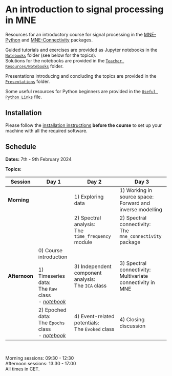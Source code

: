 # An introduction to signal processing in MNE

Resources for an introductory course for signal processing in the [MNE-Python](https://mne.tools/stable/index.html) and [MNE-Connectivity](https://mne.tools/mne-connectivity/stable/index.html) packages.

Guided tutorials and exercises are provided as Jupyter notebooks in the [`Notebooks`](./Notebooks) folder (see below for the topics).<br>
Solutions for the notebooks are provided in the [`Teacher Resources/Notebooks`](./Teacher%20Resources/Notebooks) folder.

Presentations introducing and concluding the topics are provided in the [`Presentations`](./Presentations) folder.

Some useful resources for Python beginners are provided in the [`Useful Python Links`](./Useful%20Python%20Links.md) file.

## Installation

Please follow the [installation instructions](./Installation%20Instructions.md) **before the course** to set up your machine with all the required software.

## Schedule

**Dates:** 7th - 9th February 2024

**Topics:**

| **Session**   	| **Day 1**                                                           	| **Day 2**                                                                             	| **Day 3**                                                                                                                	|
|---------------	|---------------------------------------------------------------------	|---------------------------------------------------------------------------------------	|--------------------------------------------------------------------------------------------------------------------------	|
| **Morning**   	|                                                                     	| 1) Exploring data                                                          	| 1) Working in source space:<br>Forward and inverse modelling                                            	|
|               	|                                                                     	| 2) Spectral analysis:<br>The `time_frequency` module 	| 2) Spectral connectivity:<br>The `mne_connectivity` package                              	|
| **Afternoon** 	| 0) Course introduction<br><br>1) Timeseries data:<br>The `Raw` class<br>*- [notebook](./Notebooks/Day%201/1%20-%20Raw.ipynb)*<br> 	| 3) Independent component analysis:<br>The `ICA` class    	| 3) Spectral connectivity:<br>Multivariate connectivity in MNE 	|
|               	| 2) Epoched data:<br>The `Epochs` class<br>*- [notebook](./Notebooks/Day%201/2%20-%20Epochs.ipynb)*<br> 	| 4) Event-related potentials:<br>The `Evoked` class       	| 4) Closing discussion                                                                                     	|

<br>

Morning sessions: 09:30 - 12:30<br>
Afternoon sessions: 13:30 - 17:00<br>
All times in CET.
